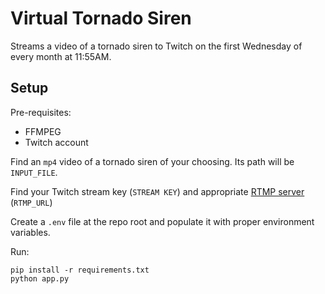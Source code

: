 # Virtual Tornado Siren

Streams a video of a tornado siren to Twitch on the first Wednesday of every month at 11:55AM.

## Setup

Pre-requisites:
  - FFMPEG
  - Twitch account

Find an `mp4` video of a tornado siren of your choosing. Its path will be `INPUT_FILE`.

Find your Twitch stream key (`STREAM KEY`) and appropriate
[RTMP server](https://stream.twitch.tv/ingests/) (`RTMP_URL`)

Create a `.env` file at the repo root and populate it with proper environment variables.

Run:

    pip install -r requirements.txt
    python app.py